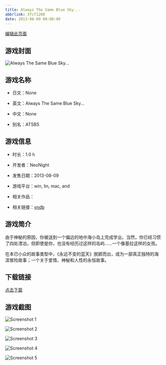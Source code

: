 ```yaml
---
title: Always The Same Blue Sky...
abbrlink: 3fcf1200
date: 2013-08-09 00:00:00
---
```

[编辑此页面](https://github.com/ACG-3/ADV3-source/blob/main/source/_posts/Always%20The%20Same%20Blue%20Sky.md)

## 游戏封面

![Always The Same Blue Sky...](https://pan.timero.xyz/d/onedrive/img_lib_001/Always%20The%20Same%20Blue%20Sky_cover.avif)


## 游戏名称

- 日文：None
- 英文：Always The Same Blue Sky...
- 中文：None

- 别名：ATSBS


## 游戏信息

- 时长：1.0 h
- 开发者：NeoNight
- 发售日期：2013-08-09
- 游戏平台：win, lin, mac, and
- 相关作品：

- 相关链接：[vndb](https://vndb.org/v13110)


## 游戏简介

由于神秘的原因，你被送到一个偏远的地中海小岛上完成学业。当然，你已经习惯了四处漂泊，但即使是你，也没有经历过这样的岛屿......一个像基拉这样的女孩。

在本已小众的故事类型中，《永远不变的蓝天》脱颖而出，成为一部真正独特的海滨冒险故事；一个关于爱情、神秘和人性的永恒故事。




## 下载链接

[点击下载](https://pan.timero.xyz/onedrive/adv_lib_001/Always%20The%20Same%20Blue%20Sky)


## 游戏截图


![Screenshot 1](https://pan.timero.xyz/d/onedrive/img_lib_001/Always%20The%20Same%20Blue%20Sky_Screenshot_1.avif)

![Screenshot 2](https://pan.timero.xyz/d/onedrive/img_lib_001/Always%20The%20Same%20Blue%20Sky_Screenshot_2.avif)

![Screenshot 3](https://pan.timero.xyz/d/onedrive/img_lib_001/Always%20The%20Same%20Blue%20Sky_Screenshot_3.avif)

![Screenshot 4](https://pan.timero.xyz/d/onedrive/img_lib_001/Always%20The%20Same%20Blue%20Sky_Screenshot_4.avif)

![Screenshot 5](https://pan.timero.xyz/d/onedrive/img_lib_001/Always%20The%20Same%20Blue%20Sky_Screenshot_5.avif)

